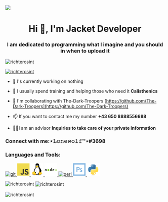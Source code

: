 ![](https://github.com/RichterOsint/RichterOsint/blob/main/Project%20X.gif) 

<h1 align="center">Hi 👋, I'm Jacket Developer</h1>

<h3 align="center">I am dedicated to programming what I imagine and you should in when to upload it</h3>

<p align="left"> <img src="https://komarev.com/ghpvc/?username=richterosint&label=Profile%20views&color=0e75b6&style=flat" alt="richterosint" /> </p>

<p align="left"> <a href="https://github.com/ryo-ma/github-profile-trophy"><img src="https://github-profile-trophy.vercel.app/?username=richterosint" alt="richterosint" /></a> </p>

- 🔭 I's currently working on nothing []()

- 🌱 I usually spend training and helping those who need it **Calisthenics**

- 👯 I'm collaborating with The-Dark-Troopers [https://github.com/The-Dark-Troopers](https://github.com/The-Dark-Troopers)

- 📫 If you want to contact me my number **+43 650 8888556688**

- 👨‍🎓I am an advisor **Inquiries to take care of your private information <hobby>**

<h3 align="left">Connect with me:⋆𝙻𝚘𝚗𝚎𝚠𝚘𝚕𝚏™⋆#3698</h3>

<p align="left">

</p>

<h3 align="left">Languages and Tools:</h3>

<p align="left"> <a href="https://git-scm.com/" target="_blank" rel="noreferrer"> <img src="https://www.vectorlogo.zone/logos/git-scm/git-scm-icon.svg" alt="git" width="40" height="40"/> </a> <a href="https://developer.mozilla.org/en-US/docs/Web/JavaScript" target="_blank" rel="noreferrer"> <img src="https://raw.githubusercontent.com/devicons/devicon/master/icons/javascript/javascript-original.svg" alt="javascript" width="40" height="40"/> </a> <a href="https://www.linux.org/" target="_blank" rel="noreferrer"> <img src="https://raw.githubusercontent.com/devicons/devicon/master/icons/linux/linux-original.svg" alt="linux" width="40" height="40"/> </a> <a href="https://nodejs.org" target="_blank" rel="noreferrer"> <img src="https://raw.githubusercontent.com/devicons/devicon/master/icons/nodejs/nodejs-original-wordmark.svg" alt="nodejs" width="40" height="40"/> </a> <a href="https://www.perl.org/" target="_blank" rel="noreferrer"> <img src="https://api.iconify.design/logos-perl.svg" alt="perl" width="40" height="40"/> </a> <a href="https://www.photoshop.com/en" target="_blank" rel="noreferrer"> <img src="https://raw.githubusercontent.com/devicons/devicon/master/icons/photoshop/photoshop-line.svg" alt="photoshop" width="40" height="40"/> </a> <a href="https://www.python.org" target="_blank" rel="noreferrer"> <img src="https://raw.githubusercontent.com/devicons/devicon/master/icons/python/python-original.svg" alt="python" width="40" height="40"/> </a> </p>

<p><img align="left" src="https://github-readme-stats.vercel.app/api/top-langs?username=richterosint&show_icons=true&locale=en&layout=compact" alt="richterosint" /></p>

<p>&nbsp;<img align="center" src="https://github-readme-stats.vercel.app/api?username=richterosint&show_icons=true&locale=en" alt="richterosint" /></p>

<p><img align="center" src="https://github-readme-streak-stats.herokuapp.com/?user=richterosint&" alt="richterosint" /></p>

